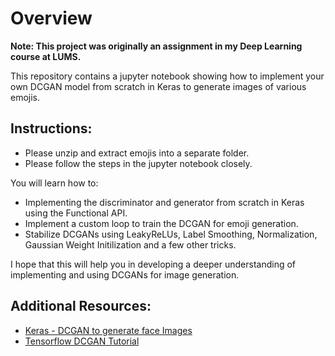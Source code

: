 # Overview

**Note: This project was originally an assignment in my Deep Learning course at LUMS.**

This repository contains a jupyter notebook showing how to implement your own DCGAN model from scratch in Keras to generate images of various emojis.

## Instructions:
- Please unzip and extract emojis into a separate folder.
- Please follow the steps in the jupyter notebook closely.

You will learn how to:
- Implementing the discriminator and generator from scratch in Keras using the Functional API.
- Implement a custom loop to train the DCGAN for emoji generation.
- Stabilize DCGANs using LeakyReLUs, Label Smoothing, Normalization, Gaussian Weight Initilization and a few other tricks.

I hope that this will help you in developing a deeper understanding of implementing and using DCGANs for image generation.

## Additional Resources:
- [Keras - DCGAN to generate face Images](https://keras.io/examples/generative/dcgan_overriding_train_step/)
- [Tensorflow DCGAN Tutorial](https://www.tensorflow.org/tutorials/generative/dcgan)